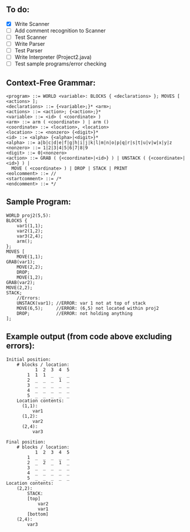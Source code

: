 ## To do:
 - [x] Write Scanner
 - [ ] Add comment recognition to Scanner
 - [ ] Test Scanner
 - [ ] Write Parser
 - [ ] Test Parser
 - [ ] Write Interpreter (Project2.java)
 - [ ] Test sample programs/error checking

## Context-Free Grammar:
    <program> ::= WORLD <variable>: BLOCKS { <declarations> }; MOVES [ <actions> ];
    <declarations> ::= {<variable>;}* <arm>;
    <actions> ::= <action>; {<action>;}*
    <variable> ::= <id> ( <coordinate> )
    <arm> ::= arm ( <coordinate> ) | arm ()
    <coordinate> ::= <location>, <location>
    <location> ::= <nonzero> {<digit>}*
    <id> ::= <alpha> {<alpha>|<digit>}*
    <alpha> ::= a|b|c|d|e|f|g|h|i|j|k|l|m|n|o|p|q|r|s|t|u|v|w|x|y|z
    <nonzero> ::= 1|2|3|4|5|6|7|8|9
    <digit> ::= 0|<nonzero>
    <action> ::= GRAB ( {<coordinate>|<id>} ) | UNSTACK ( {<coordinate>|<id>} ) | 
      MOVE ( <coordinate> ) | DROP | STACK | PRINT
    <eolcomment> ::= //
    <startcomment> ::= /*
    <endcomment> ::= */

## Sample Program:
    WORLD proj2(5,5):
    BLOCKS {
    	var1(1,1);
    	var2(1,2);
    	var3(2,4);
    	arm();
    };
    MOVES [
    	MOVE(1,1);
    GRAB(var1);
    	MOVE(2,2);
    	DROP;
    	MOVE(1,2);
    GRAB(var2);
    MOVE(2,2);
    STACK;
    	//Errors:
    	UNSTACK(var1); //ERROR: var 1 not at top of stack
    	MOVE(6,5);     //ERROR: (6,5) not located within proj2
    	DROP;          //ERROR: not holding anything
    ];

## Example output (from code above excluding errors):
    Initial position:
        # blocks / location:
               1  2  3  4  5
            1  1  1  _  _  _
            2  _  _  _  1  _
            3  _  _  _  _  _
            4  _  _  _  _  _
            5  _  _  _  _  _
        Location contents:
          (1,1):
              var1
          (1,2):
              var2
          (2,4):
              var3

    Final position:
        # blocks / location:
               1  2  3  4  5
            1  _  _  _  _  _
            2  _  2  _  1  _
            3  _  _  _  _  _
            4  _  _  _  _  _
            5  _  _  _  _  _
    Location contents:
        (2,2):
            STACK:
            [top]
                var2
                var1
            [bottom]
        (2,4):
            var3